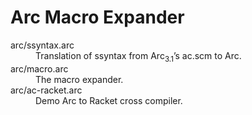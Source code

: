 # Arc Macro Expander

<dl>
 <dt>arc/ssyntax.arc</dt>
 <dd>
  Translation of ssyntax from Arc<sub>3.1</sub>’s ac.scm to Arc.
 </dd>

 <dt>arc/macro.arc</dt>
 <dd>
  The macro expander.
 </dd>

 <dt>arc/ac-racket.arc</dt>
 <dd>
  Demo Arc to Racket cross compiler.
 </dd>

</dl>
